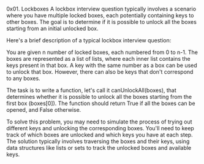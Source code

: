 0x01. Lockboxes
A lockbox interview question typically involves a scenario where you have multiple locked boxes, each potentially containing keys to other boxes. The goal is to determine if it is possible to unlock all the boxes starting from an initial unlocked box.

Here's a brief description of a typical lockbox interview question:

You are given n number of locked boxes, each numbered from 0 to n-1. The boxes are represented as a list of lists, where each inner list contains the keys present in that box. A key with the same number as a box can be used to unlock that box. However, there can also be keys that don't correspond to any boxes.

The task is to write a function, let's call it canUnlockAll(boxes), that determines whether it is possible to unlock all the boxes starting from the first box (boxes[0]). The function should return True if all the boxes can be opened, and False otherwise.

To solve this problem, you may need to simulate the process of trying out different keys and unlocking the corresponding boxes. You'll need to keep track of which boxes are unlocked and which keys you have at each step. The solution typically involves traversing the boxes and their keys, using data structures like lists or sets to track the unlocked boxes and available keys.
